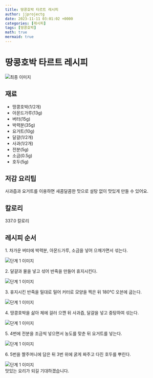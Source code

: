 ```yaml
---
title: 땅콩호박 타르트 레시피
author: jjprojectg
date: 2023-11-11 03:01:02 +0000
categories: [레시피]
tags: [땅콩호박]
math: true
mermaid: true
---
```

<meta name="og:type" content="website"/>
<meta charset="UTF-8"/>
<div class="header">
  <h1>땅콩호박 타르트 레시피</h1>
</div>

<div class="container my-4">
  <div class="row">
    <div class="col-12 col-md-6">
      <div class="recipe-image">
        <img src="http://www.foodsafetykorea.go.kr/uploadimg/cook/10_01096_2.png" class="step-image" alt="최종 이미지"/>
      </div>
    </div>
    <div class="col-12 col-md-6">
      <div class="ingredients">
        <h2>재료</h2>
        <ul class="card">
          <li> 땅콩호박(1/2개) </li>
          <li>  아몬드가루(13g) </li>
          <li> 버터(15g) </li>
          <li>  박력분(35g) </li>
          <li>  요거트(10g) </li>
          <li> 달걀(1/2개) </li>
          <li>  사과(1/2개) </li>
          <li>  전분(5g) </li>
          <li> 소금(0.5g) </li>
          <li>  호두(5g) </li>
</ul>
      </div>
    </div>
    <div class="col-12 col-md-6">
      <div class="ingredients">
        <h2>저감 요리팁</h2>
        <div class="card"> 
          <p>
            사과즙과 요거트를 이용하면 새콤달콤한 맛으로 설탕 없이 맛있게 만들 수 있어요.
          </p>
        </div>
      </div>
      <div class="ingredients">
        <h2>칼로리</h2>
        <div class="card"> 
          <p>
            337.0 칼로리
          </p>
        </div>
      </div>
    </div>
  </div>

  <h2 class="my-4">레시피 순서</h2>
  <div class="card recipe-card">
    <div class="card-body recipe-step">
      <p class="card-text step-description">1. 차가운 버터에 박력분,
아몬드가루, 소금을 넣어
으깨가면서 섞는다.</p>
      <img src="http://www.foodsafetykorea.go.kr/uploadimg/cook/20_01096_1.JPG" alt="단계 1 이미지" class="step-image"/>
    </div>
  </div>
  <div class="card recipe-card">
    <div class="card-body recipe-step">
      <p class="card-text step-description">2. 달걀과 물을 넣고 섞어 반죽을
만들어 휴지시킨다.</p>
      <img src="http://www.foodsafetykorea.go.kr/uploadimg/cook/20_01096_2.JPG" alt="단계 1 이미지" class="step-image"/>
    </div>
  </div>
  <div class="card recipe-card">
    <div class="card-body recipe-step">
      <p class="card-text step-description">3. 휴지시킨 반죽을 밀대로 밀어
커터로 모양을 찍은 뒤 180℃
오븐에 굽는다.</p>
      <img src="http://www.foodsafetykorea.go.kr/uploadimg/cook/20_01096_3.JPG" alt="단계 1 이미지" class="step-image"/>
    </div>
  </div>
  <div class="card recipe-card">
    <div class="card-body recipe-step">
      <p class="card-text step-description">4. 땅콩호박을 삶아 체에 걸러 으깬
뒤 사과즙, 달걀을 넣고 중탕하여
섞는다.</p>
      <img src="http://www.foodsafetykorea.go.kr/uploadimg/cook/20_01096_4.JPG" alt="단계 1 이미지" class="step-image"/>
    </div>
  </div>
  <div class="card recipe-card">
    <div class="card-body recipe-step">
      <p class="card-text step-description">5. 4번에 전분을 조금씩 넣으면서
농도를 맞춘 뒤 요거트를 넣는다.</p>
      <img src="http://www.foodsafetykorea.go.kr/uploadimg/cook/20_01096_5.JPG" alt="단계 1 이미지" class="step-image"/>
    </div>
  </div>
  <div class="card recipe-card">
    <div class="card-body recipe-step">
      <p class="card-text step-description">6. 5번을 짤주머니에 담은 뒤 3번
위에 굵게 짜주고 다진 호두를
뿌린다.</p>
      <img src="http://www.foodsafetykorea.go.kr/uploadimg/cook/20_01096_6.JPG" alt="단계 1 이미지" class="step-image"/>
    </div>
  </div>

</div>
맛있는 요리가 되길 기대하겠습니다.

